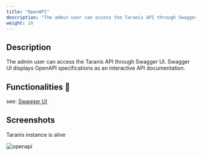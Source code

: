 ```yaml
---
title: "OpenAPI"
description: "The admin user can access the Taranis API through Swagger UI. Swagger UI displays OpenAPI specifications as an interactive API documentation."
weight: 10
---
```


## Description
The admin user can access the Taranis API through Swagger UI. Swagger UI displays OpenAPI specifications as an interactive API documentation. 

## Functionalities 👤
see: [Swagger UI](https://swagger.io/tools/swagger-ui/)

## Screenshots
Taranis instance is alive

![openapi](/docs/openapi.png)
